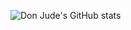 ![Don Jude's GitHub stats](https://github-readme-stats.vercel.app/api?username=donjude-eng&theme=graywhite&show_icons=true)
